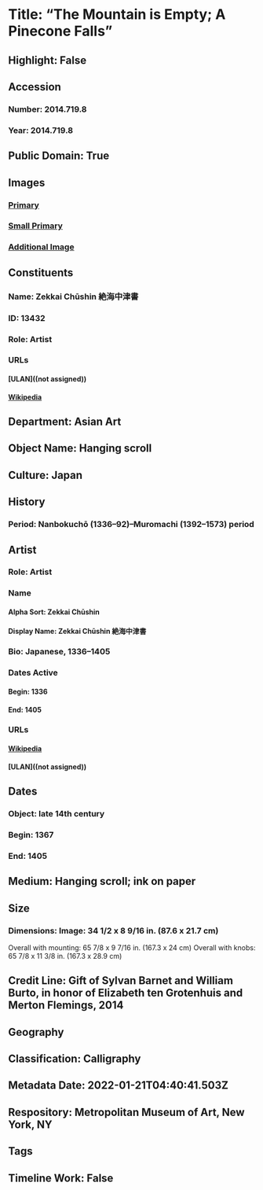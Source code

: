 # Title: “The Mountain is Empty;  A Pinecone Falls”
## Highlight: False
## Accession
### Number: 2014.719.8
### Year: 2014.719.8
## Public Domain: True
## Images
### [Primary](https://images.metmuseum.org/CRDImages/as/original/DT2948.jpg)
### [Small Primary](https://images.metmuseum.org/CRDImages/as/web-large/DT2948.jpg)
### [Additional Image](https://images.metmuseum.org/CRDImages/as/original/DP298255.jpg)
## Constituents
### Name: Zekkai Chūshin 絶海中津書
### ID: 13432
### Role: Artist
### URLs
#### [ULAN]((not assigned))
#### [Wikipedia](https://www.wikidata.org/wiki/Q11606966)
## Department: Asian Art
## Object Name: Hanging scroll
## Culture: Japan
## History
### Period: Nanbokuchō (1336–92)–Muromachi (1392–1573) period
## Artist
### Role: Artist
### Name
#### Alpha Sort: Zekkai Chūshin
#### Display Name: Zekkai Chūshin 絶海中津書
### Bio: Japanese, 1336–1405
### Dates Active
#### Begin: 1336
#### End: 1405
### URLs
#### [Wikipedia](https://www.wikidata.org/wiki/Q11606966)
#### [ULAN]((not assigned))
## Dates
### Object: late 14th century
### Begin: 1367
### End: 1405
## Medium: Hanging scroll; ink on paper
## Size
### Dimensions: Image: 34 1/2 x 8 9/16 in. (87.6 x 21.7 cm)
Overall with mounting: 65 7/8 x 9 7/16 in. (167.3 x 24 cm)
Overall with knobs: 65 7/8 x 11 3/8 in. (167.3 x 28.9 cm)
## Credit Line: Gift of Sylvan Barnet and William Burto, in honor of Elizabeth ten Grotenhuis and Merton Flemings, 2014
## Geography
## Classification: Calligraphy
## Metadata Date: 2022-01-21T04:40:41.503Z
## Respository: Metropolitan Museum of Art, New York, NY
## Tags
## Timeline Work: False